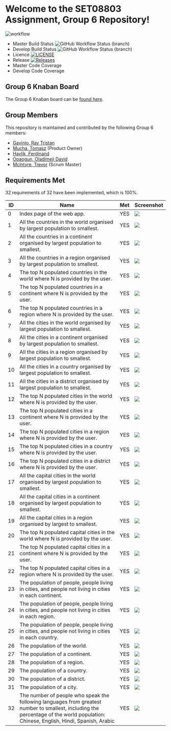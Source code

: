 # Welcome to the SET08803 Assignment, Group 6 Repository!

![workflow](https://github.com/xx00a/Group6/actions/workflows/main.yml/badge.svg)

- Master Build Status ![GitHub Workflow Status (branch)](https://img.shields.io/github/workflow/status/xx00a/Group6/Build%20for%20Group%206%20application/master)
- Develop Build Status ![GitHub Workflow Status (branch)](https://img.shields.io/github/workflow/status/xx00a/Group6/Build%20for%20Group%206%20application/develop)
- Licence [![LICENSE](https://img.shields.io/github/license/xx00a/Group6.svg?style=flat-square)](https://github.com/xx00a/Group6/blob/master/LICENSE)
- Release [![Releases](https://img.shields.io/github/release/xx00a/Group6/all.svg?style=flat-square)](https://github.com/xx00a/Group6/releases)
- Master Code Coverage
- Develop Code Coverage

## Group 6 Knaban Board
The Group 6 Knaban board can be [found here](https://github.com/xx00a/Group6/projects/1).

## Group Members
This repository is maintained and contributed by the following Group 6 members:

* [Gavinio, Ray Tristan](https://www.github.com/40522829)
* [Mucha, Tomasz](https://www.github.com/TomaszMuchaDev) (Product Owner)
* [Havlik, Ferdinand](https://www.github.com/fredy9669)
* [Opaogun, Oladimeji David](https://www.github.com/avison9)
* [Mclntyre, Trevor](https://www.github.com/xx00a) (Scrum Master)

## Requirements Met

32 requirements of 32 have been implemented, which is 100%.

| ID    | Name | Met | Screenshot |
|-------|------|--|------------|
| 0 |  Index page of the web app. | YES | ![](https://github.com/xx00a/Group6/blob/feature/screenshot/screenshots/index.png?raw=true) |
| 1 |  All the countries in the world organised by largest population to smallest. | YES | ![](https://github.com/xx00a/Group6/blob/feature/screenshot/screenshots/ReportID_1.png?raw=true) |
| 2 |  All the countries in a continent organised by largest population to smallest. | YES | ![](https://github.com/xx00a/Group6/blob/feature/screenshot/screenshots/ReportID_2.png?raw=true) |
| 3 |  All the countries in a region organised by largest population to smallest. | YES | ![](https://github.com/xx00a/Group6/blob/feature/screenshot/screenshots/ReportID_3.png?raw=true) |
| 4 |  The top N populated countries in the world where N is provided by the user. | YES | ![](https://github.com/xx00a/Group6/blob/feature/screenshot/screenshots/ReportID_4.png?raw=true) |
| 5 |  The top N populated countries in a continent where N is provided by the user. | YES | ![](https://github.com/xx00a/Group6/blob/feature/screenshot/screenshots/ReportID_5.png?raw=true) |
| 6 |  The top N populated countries in a region where N is provided by the user. | YES | ![](https://github.com/xx00a/Group6/blob/feature/screenshot/screenshots/ReportID_6.png?raw=true) |
| 7 |  All the cities in the world organised by largest population to smallest. | YES | ![](https://github.com/xx00a/Group6/blob/feature/screenshot/screenshots/ReportID_7.png?raw=true) |
| 8 |  All the cities in a continent organised by largest population to smallest. | YES | ![](https://github.com/xx00a/Group6/blob/feature/screenshot/screenshots/ReportID_8.png?raw=true) |
| 9 |  All the cities in a region organised by largest population to smallest. | YES | ![](https://github.com/xx00a/Group6/blob/feature/screenshot/screenshots/ReportID_9.png?raw=true) |
| 10 |  All the cities in a country organised by largest population to smallest. | YES | ![](https://github.com/xx00a/Group6/blob/feature/screenshot/screenshots/ReportID_10.png?raw=true) |
| 11 |  All the cities in a district organised by largest population to smallest. | YES | ![](https://github.com/xx00a/Group6/blob/feature/screenshot/screenshots/ReportID_11.png?raw=true) |
| 12 |  The top N populated cities in the world where N is provided by the user. | YES | ![](https://github.com/xx00a/Group6/blob/feature/screenshot/screenshots/ReportID_12.png?raw=true) |
| 13 |  The top N populated cities in a continent where N is provided by the user. | YES | ![](https://github.com/xx00a/Group6/blob/feature/screenshot/screenshots/ReportID_13.png?raw=true) |
| 14 |  The top N populated cities in a region where N is provided by the user. | YES | ![](https://github.com/xx00a/Group6/blob/feature/screenshot/screenshots/ReportID_14.png?raw=true) |
| 15 |  The top N populated cities in a country where N is provided by the user. | YES | ![](https://github.com/xx00a/Group6/blob/feature/screenshot/screenshots/ReportID_15.png?raw=true) |
| 16 |  The top N populated cities in a district where N is provided by the user. | YES | ![](https://github.com/xx00a/Group6/blob/feature/screenshot/screenshots/ReportID_16.png?raw=true) |
| 17 |  All the capital cities in the world organised by largest population to smallest. | YES | ![](https://github.com/xx00a/Group6/blob/feature/screenshot/screenshots/ReportID_17.png?raw=true) |
| 18 |  All the capital cities in a continent organised by largest population to smallest. | YES | ![](https://github.com/xx00a/Group6/blob/feature/screenshot/screenshots/ReportID_18.png?raw=true) |
| 19 |  All the capital cities in a region organised by largest to smallest. | YES | ![](https://github.com/xx00a/Group6/blob/feature/screenshot/screenshots/ReportID_19.png?raw=true) |
| 20 |  The top N populated capital cities in the world where N is provided by the user. | YES | ![](https://github.com/xx00a/Group6/blob/feature/screenshot/screenshots/ReportID_20.png?raw=true) |
| 21 |  The top N populated capital cities in a continent where N is provided by the user. | YES | ![](https://github.com/xx00a/Group6/blob/feature/screenshot/screenshots/ReportID_21.png?raw=true) |
| 22 |  The top N populated capital cities in a region where N is provided by the user. | YES | ![](https://github.com/xx00a/Group6/blob/feature/screenshot/screenshots/ReportID_22.png?raw=true) |
| 23 |  The population of people, people living in cities, and people not living in cities in each continent. | YES | ![](https://github.com/xx00a/Group6/blob/feature/screenshot/screenshots/ReportID_23.png?raw=true) |
| 24 |  The population of people, people living in cities, and people not living in cities in each region. | YES | ![](https://github.com/xx00a/Group6/blob/feature/screenshot/screenshots/ReportID_24.png?raw=true) |
| 25 |  The population of people, people living in cities, and people not living in cities in each country. | YES | ![](https://github.com/xx00a/Group6/blob/feature/screenshot/screenshots/ReportID_25.png?raw=true) |
| 26 |  The population of the world. | YES | ![](https://github.com/xx00a/Group6/blob/feature/screenshot/screenshots/ReportID_26.png?raw=true) |
| 27 |  The population of a continent. | YES | ![](https://github.com/xx00a/Group6/blob/feature/screenshot/screenshots/ReportID_27.png?raw=true) |
| 28 |  The population of a region. | YES | ![](https://github.com/xx00a/Group6/blob/feature/screenshot/screenshots/ReportID_28.png?raw=true) |
| 29 |  The population of a country. | YES | ![](https://github.com/xx00a/Group6/blob/feature/screenshot/screenshots/ReportID_29.png?raw=true) |
| 30 |  The population of a district. | YES | ![](https://github.com/xx00a/Group6/blob/feature/screenshot/screenshots/ReportID_30.png?raw=true) |
| 31 |  The population of a city. | YES | ![](https://github.com/xx00a/Group6/blob/feature/screenshot/screenshots/ReportID_31.png?raw=true) |
| 32 |  The number of people who speak the following languages from greatest number to smallest, including the percentage of the world population: Chinese, English, Hindi, Spanish, Arabic | YES | ![](https://github.com/xx00a/Group6/blob/feature/screenshot/screenshots/ReportID_32.jpg?raw=true) |
